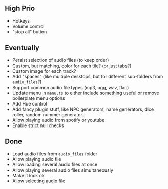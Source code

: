 ## High Prio
* Hotkeys
* Volume control
* "stop all" button

## Eventually

* Persist selection of audio files (to keep order)
* Custom, but matching, color for each tile?  (or just tabs?)
* Custom image for each track?
* Add "spaces" (like multiple desktops, but for different sub-folders from `audio_files`?)
* Support common audio file types (mp3, ogg, wav, flac)
* Update menu in `menu.ts` to either include something useful or remove boilerplate menu options
* Add Hue control
* Add fancy plugin stuff, like NPC generators, name generators, dice roller, random nummer generator..
* Allow playing audio from spotify or youtube
* Enable strict null checks

## Done
* Load audio files from `audio_files` folder
* Allow playing audio file
* Allow loading several audio files at once
* Allow playing several audio files simultaneously
* Make it look ok 
* Allow selecting audio file
